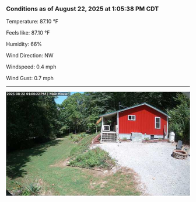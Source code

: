 ### Conditions as of August 22, 2025 at 1:05:38 PM CDT 

Temperature: 87.10 &deg;F

Feels like: 87.10 &deg;F

Humidity: 66%

Wind Direction: NW

Windspeed: 0.4 mph

Wind Gust: 0.7 mph

---

<img src="./images/latest.jpeg"/>

